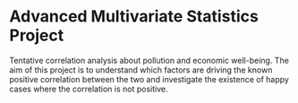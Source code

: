 # Advanced Multivariate Statistics Project
Tentative correlation analysis about pollution and economic well-being. 
The aim of this project is to understand which factors are driving the known positive correlation between the two and investigate the existence of happy cases where the correlation is not positive.
